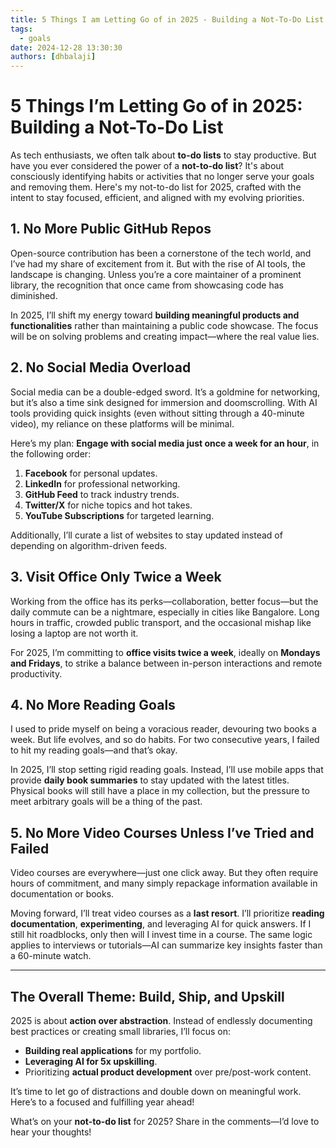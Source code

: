 ```yaml
---
title: 5 Things I am Letting Go of in 2025 - Building a Not-To-Do List
tags:
  - goals
date: 2024-12-28 13:30:30
authors: [dhbalaji]
---
```


# 5 Things I’m Letting Go of in 2025: Building a **Not-To-Do** List  

As tech enthusiasts, we often talk about **to-do lists** to stay productive. But have you ever considered the power of a **not-to-do list**? It's about consciously identifying habits or activities that no longer serve your goals and removing them. Here's my not-to-do list for 2025, crafted with the intent to stay focused, efficient, and aligned with my evolving priorities.

## 1. No More Public GitHub Repos  

Open-source contribution has been a cornerstone of the tech world, and I’ve had my share of excitement from it. But with the rise of AI tools, the landscape is changing. Unless you’re a core maintainer of a prominent library, the recognition that once came from showcasing code has diminished.  

In 2025, I’ll shift my energy toward **building meaningful products and functionalities** rather than maintaining a public code showcase. The focus will be on solving problems and creating impact—where the real value lies.

## 2. No Social Media Overload  

Social media can be a double-edged sword. It’s a goldmine for networking, but it’s also a time sink designed for immersion and doomscrolling. With AI tools providing quick insights (even without sitting through a 40-minute video), my reliance on these platforms will be minimal.  

Here’s my plan: **Engage with social media just once a week for an hour**, in the following order:  

1. **Facebook** for personal updates.  
2. **LinkedIn** for professional networking.  
3. **GitHub Feed** to track industry trends.  
4. **Twitter/X** for niche topics and hot takes.  
5. **YouTube Subscriptions** for targeted learning.  

Additionally, I’ll curate a list of websites to stay updated instead of depending on algorithm-driven feeds.  

## 3. Visit Office Only Twice a Week  

Working from the office has its perks—collaboration, better focus—but the daily commute can be a nightmare, especially in cities like Bangalore. Long hours in traffic, crowded public transport, and the occasional mishap like losing a laptop are not worth it.  

For 2025, I’m committing to **office visits twice a week**, ideally on **Mondays and Fridays**, to strike a balance between in-person interactions and remote productivity.

## 4. No More Reading Goals  

I used to pride myself on being a voracious reader, devouring two books a week. But life evolves, and so do habits. For two consecutive years, I failed to hit my reading goals—and that’s okay.  

In 2025, I’ll stop setting rigid reading goals. Instead, I’ll use mobile apps that provide **daily book summaries** to stay updated with the latest titles. Physical books will still have a place in my collection, but the pressure to meet arbitrary goals will be a thing of the past.

## 5. No More Video Courses Unless I’ve Tried and Failed  

Video courses are everywhere—just one click away. But they often require hours of commitment, and many simply repackage information available in documentation or books.  

Moving forward, I’ll treat video courses as a **last resort**. I’ll prioritize **reading documentation**, **experimenting**, and leveraging AI for quick answers. If I still hit roadblocks, only then will I invest time in a course. The same logic applies to interviews or tutorials—AI can summarize key insights faster than a 60-minute watch.  

---

## The Overall Theme: Build, Ship, and Upskill  

2025 is about **action over abstraction**. Instead of endlessly documenting best practices or creating small libraries, I’ll focus on:  

- **Building real applications** for my portfolio.  
- **Leveraging AI for 5x upskilling**.  
- Prioritizing **actual product development** over pre/post-work content.  

It’s time to let go of distractions and double down on meaningful work. Here’s to a focused and fulfilling year ahead!  

What’s on your **not-to-do list** for 2025? Share in the comments—I’d love to hear your thoughts!  